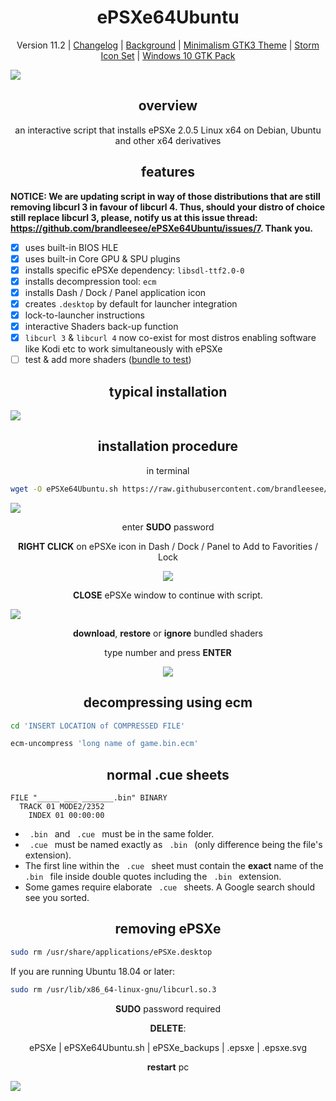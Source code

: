<h1 align="center">ePSXe64Ubuntu</h1>

<p align="center">Version 11.2 | <a href="https://github.com/brandleesee/ePSXe64Ubuntu/blob/master/CHANGELOG.md">Changelog</a> | <a href="https://chrismartinphotography.files.wordpress.com/2013/01/2012-landscapes-c2a9-christopher-martin-93441.jpg">Background</a> | <a href="http://xenlism.github.io/minimalism/">Minimalism GTK3 Theme</a> | <a href="https://github.com/xenlism/Storm">Storm Icon Set</a> | <a href="https://b00merang.weebly.com/windows-10.html">Windows 10 GTK Pack</a></p>

<img src="https://i.imgur.com/2DlxMw4.png" />

<h2 align="center">overview</h2>

<p align="center">an interactive script that installs ePSXe 2.0.5 Linux x64 on Debian, Ubuntu and other x64 derivatives</p>

<h2 align="center">features</h2>

**NOTICE: We are updating script in way of those distributions that are still removing libcurl 3 in favour of libcurl 4. Thus, should your distro of choice still replace libcurl 3, please, notify us at this issue thread: https://github.com/brandleesee/ePSXe64Ubuntu/issues/7. Thank you.**

- [x] uses built-in BIOS HLE
- [x] uses built-in Core GPU & SPU plugins
- [x] installs specific ePSXe dependency: `libsdl-ttf2.0-0`
- [x] installs decompression tool: `ecm`
- [x] installs Dash / Dock / Panel application icon
- [x] creates `.desktop` by default for launcher integration
- [x] lock-to-launcher instructions
- [x] interactive Shaders back-up function
- [x] `libcurl 3` & `libcurl 4` now co-exist for most distros enabling software like Kodi etc to work simultaneously with ePSXe
- [ ] test & add more shaders ([bundle to test](https://www.ngemu.com/threads/links-and-guides-to-custom-shaders-for-petes-opengl2-plugin.76098/page-51#post-2722008))

<h2 align="center">typical installation</h2>

<img src="https://i.imgur.com/jJyFe8b.gif" />

<h2 align="center">installation procedure</h2>

<p align="center">in terminal</p>

```bash
wget -O ePSXe64Ubuntu.sh https://raw.githubusercontent.com/brandleesee/ePSXe64Ubuntu/master/ePSXe64Ubuntu.sh && bash ePSXe64Ubuntu.sh
```

<img src="https://i.imgur.com/CD9XlIQ.png" />

<p align="center">enter <strong>SUDO</strong> password</p>

<p align="center"><strong>RIGHT CLICK</strong> on ePSXe icon in Dash / Dock / Panel to Add to Favorities / Lock</p>

<p align="center"><img src="https://i.imgur.com/8rOUO7A.png" /></p>

<p align="center"><strong>CLOSE</strong> ePSXe window to continue with script.</p>

<img src="https://i.imgur.com/MZMI4rv.png" />

<p align="center"><strong>download</strong>, <strong>restore</strong> or <strong>ignore</strong> bundled shaders

<p align="center">type number and press <strong>ENTER</strong></p>

<p align="center"><img src="https://i.imgur.com/tmswgZJ.png" /></p>

<h2 align="center">decompressing using ecm</h2>

```bash
cd 'INSERT LOCATION of COMPRESSED FILE'

ecm-uncompress 'long name of game.bin.ecm'
```

<h2 align="center">normal .cue sheets</h2>

```
FILE "_____ ___ _______.bin" BINARY
  TRACK 01 MODE2/2352
    INDEX 01 00:00:00
```

* `  .bin  ` and `  .cue  ` must be in the same folder.
* `  .cue  ` must be named exactly as `  .bin  ` (only difference being the file's extension).
* The first line within the `  .cue  ` sheet must contain the **exact** name of the `  .bin  ` file inside double quotes including the `  .bin  ` extension.
* Some games require elaborate `  .cue  ` sheets. A Google search should see you sorted.

<h2 align="center">removing ePSXe</h2>

```bash
sudo rm /usr/share/applications/ePSXe.desktop
```
If you are running Ubuntu 18.04 or later:
```bash
sudo rm /usr/lib/x86_64-linux-gnu/libcurl.so.3
```

<p align="center"><strong>SUDO</strong> password required</p>

<p align="center"><strong>DELETE</strong>:</p>

<p align="center">ePSXe | ePSXe64Ubuntu.sh | ePSXe_backups | .epsxe | .epsxe.svg</p>

<p align="center" ><strong>restart</strong> pc</p>

<img src="https://i.imgur.com/FiBbK8w.png" />

    
